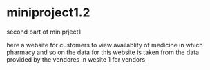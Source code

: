 # miniproject1.2



second part of miniprject1

here a website for customers to view availablity of medicine in which pharmacy and so on
the data for this website is taken from the data provided by the vendores in wesite 1 for vendors
